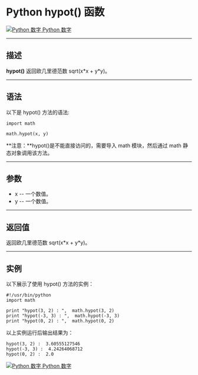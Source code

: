 Python hypot() 函数
=================

 [![Python 数字](../images/up.gif) Python 数字](python-numbers.html)

* * *

描述
--

**hypot()** 返回欧几里德范数 sqrt(x\*x + y\*y)。

* * *

语法
--

以下是 hypot() 方法的语法:
```
import math

math.hypot(x, y)
```
**注意：**hypot()是不能直接访问的，需要导入 math 模块，然后通过 math 静态对象调用该方法。

* * *

参数
--

*   x -- 一个数值。
*   y -- 一个数值。

* * *

返回值
---

返回欧几里德范数 sqrt(x\*x + y\*y)。

* * *

实例
--

以下展示了使用 hypot() 方法的实例：
```
#!/usr/bin/python
import math

print "hypot(3, 2) : ",  math.hypot(3, 2)
print "hypot(-3, 3) : ",  math.hypot(-3, 3)
print "hypot(0, 2) : ",  math.hypot(0, 2)
```
以上实例运行后输出结果为：
```
hypot(3, 2) :  3.60555127546
hypot(-3, 3) :  4.24264068712
hypot(0, 2) :  2.0
```
 [![Python 数字](../images/up.gif) Python 数字](python-numbers.html)